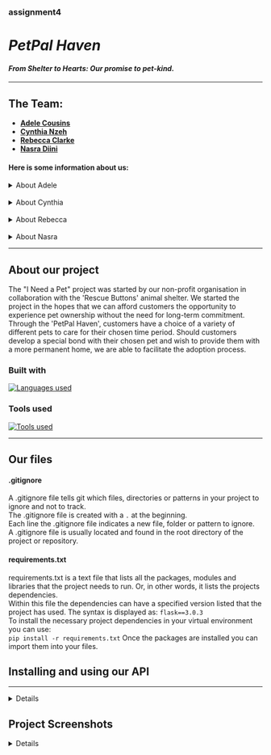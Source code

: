 ### assignment4

# *PetPal Haven*

#### *From Shelter to Hearts: Our promise to pet-kind.*

---

## The Team: 
* [**Adele Cousins**](https://github.com/adelikinz)
* [**Cynthia Nzeh**](https://github.com/Cynth2208) 
* [**Rebecca Clarke**](https://github.com/Rclarkeweb)
* [**Nasra Diini**](https://github.com/diinin9)

#### Here is some information about us:

<details>
<summary>About Adele</summary>
Hello, my name is Adele and im based in Bristol. im a student on the CFG Degree Spring '24 cohort for software engineering.

---

Fact about me:
* I have two gerbils named bean and toast which I adore and spoil way too much.
* I love playing video games, I have a love hate relationship with counterstrike 2 (cs2)
* I also love to read, I prefer reading biographies, but I also enjoy an occasional fantasy novel too 

<details>
<summary> My Tech journey </summary>
before joining the CFG Degree Spring course I actually never wrote code before. for years before I was always put off 
as I thought it looked complicated. Early December I was encouraged to give it a try and I started by researching 
and reading basic guides on python. this then developed a passion and made me look for ways to pursue education further.

</details>

</details>
&nbsp;  
<details>
<summary>About Cynthia</summary>
Howdy guys! I'm Cynthia and I am currently based in Buckinghamshire. I am a student of the CFG Degree Spring '24 cohort.

---

Fact about me:
* I am a movie **FANATIC**! Currently making my way through classic 90's movies. Coming-of-age indie films are my fav.
* I've recently made it my mission to learn how to ski - getting there!
* I have a really peculiar, irrational fear of closely packed holes: Trypophobia... *shiversss*.

<details>
<summary> My Tech journey </summary>

I started teaching myself the basics of Javascript in December 2023 a few months before starting the CFG degree.
I have so far created projects using SQL and Python. I aim to continue improving my learning as the course progresses.
  
</details>

</details>  
&nbsp;
<details>
<summary>About Rebecca </summary>
Hello World! I'm Rebecca and currently a student on the Code First Girls Degree, on the Software Engineering pathway.

---

Facts about me:
* I absolutely love reading! And browsing bookshops!
* I enjoy training my Cavapoo puppy who's a little crazy
* I'm also mildly obsessed with pangolins and sloths

<details>
<summary> My Tech journey </summary>

I have been teaching myself to code for a while and love getting things to work without bugs.
I'm an aspiring Software Developer.
  
</details>
</details>
&nbsp;
<details>
<summary>About Nasra</summary>
Hello CFG! I'm Nasra, and I am from Birmingham!

---

Facts about me:

* I enjoy travelling and have travelled to over 20 countries so far (more is yet to come!)
* I really enjoy hiking and it's something that I like to do with my family. 
* I **love** sushi... *nomnomnom*.

<details>
  <summary> My Tech journey </summary>

I am currently in the Software Stream with the CFG where I am learning more about SQL and python
every day. It has been an ~~challenging~~ enjoyable experience thus far, and I am excited to learn loads more 
during specialisation!

  
</details>
</details>

---

## About our project

The "I Need a Pet" project was started by our non-profit organisation in collaboration with the 'Rescue Buttons' animal shelter. 
We started the project in the hopes that we can afford customers the opportunity to experience pet ownership without the 
need for long-term commitment. Through the 'PetPal Haven', customers have a choice of a variety of different pets to 
care for their chosen time period. Should customers develop a special bond with their chosen pet and wish to provide them with a more permanent 
home, we are able to facilitate the adoption process.

### Built with
[![Languages used](https://skillicons.dev/icons?i=python,flask,mysql,git&perline=20)](https://skillicons.dev)

### Tools used
[![Tools used](https://skillicons.dev/icons?i=github,postman,pycharm&perline=20)](https://skillicons.dev)


---

## Our files

#### .gitignore
A .gitignore file tells git which files, directories or patterns in your project to ignore and not to track.  
The .gitignore file is created with a `.` at the beginning.  
Each line the .gitignore file indicates a new file, folder or pattern to ignore.  
A .gitignore file is usually located and found in the root directory of the project or repository.
  
#### requirements.txt
requirements.txt is a text file that lists all the packages, modules and libraries that the project needs to run. 
Or, in other words, it lists the projects dependencies.  
Within this file the dependencies can have a specified version listed that the project has used.
The syntax is displayed as: `flask==3.0.3`  
To install the necessary project dependencies in your virtual environment you can use:  
`pip install -r requirements.txt` 
Once the packages are installed you can import them into your files.

## Installing and using our API
---
<details>

Welcome to pet haven :dog:

Pet haven is a place where people can come and experience the joys of having a pet, without worrying about all the hassle, fuss or initial commitments!

To experience this joy, please follow the below instructions:

1. Open up Pycharm or another IDE of your choice and open up the terminal.
2. Navigate to the directory where you want to clone this repository.
3. Clone the repository by copying and pasting the below in your terminal:
	`git clone https://github.com/adelikinz/assignment4.git`
4. Install the following packages via the terminal:

pip install flask (pip3 install flask for mac user)
pip install requests (pip3 install requests for mac user)
pip install mysql-connector-python (pip3 install mysql-connector-python for mac user)
import JSON and from datetime import datetime at the top of the main.py file.

5. Open up mySQL workbench and copy and paste our pet_haven database from the pethaven_db.sql file & execute this code on the workbench to create the pet_haven database.
6. Update the config.py file with your mySQL Host, User and Password information. This is necessary for connecting the Flask application to the MySQL database.
7. If necessary, change the root of the host_url in the main.py and app.py file if another application on your machine is already using port 5000.
8. Run the app.py file first and then run the main.py file on Pycharm.
9. Follow the prompts that appear in the terminal to see what animals we have at pet haven (and you want to possible rent/adopt).
10. Once you have pressed run on the app.py file, you can also access the API via the web browser or Postman using the host_url found in main.py (host_url = 'http://127.0.0.1:5000’). For example, to access all available pets you would have to make a GET request on Postman: http://127.0.0.1:5000/pets
11. If you experience any issues, please check the terminal where Flask is running and follow the instructions of any error messages that may appear on there. 

  
</details>





## Project Screenshots
<details>
### checking status, created a new file, added the file to a branch & committing with a meaningful message: 

![image](https://github.com/adelikinz/assignment4/assets/108008511/5c8b5d11-060b-4538-bb5b-bd84b88b0d0f)  


![image](https://github.com/adelikinz/assignment4/assets/108008511/0d3c4a4c-419f-4637-8fd2-1d9d5693e1bf)  
### created a new branch
![image](https://github.com/adelikinz/assignment4/assets/108008511/315d638e-d6d1-41d7-b8e2-3b1a1de84e48) 

### opening a pull request



</details>

